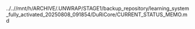 ../..//mnt/h/ARCHIVE/.UNWRAP/STAGE1/backup_repository/learning_system_fully_activated_20250808_091854/DuRiCore/CURRENT_STATUS_MEMO.md